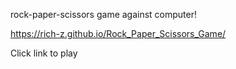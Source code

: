 rock-paper-scissors game against computer!

https://rich-z.github.io/Rock_Paper_Scissors_Game/

Click link to play
